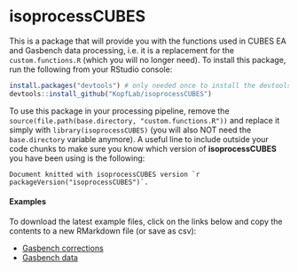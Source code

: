 # isoprocessCUBES

This is a package that will provide you with the functions used in CUBES EA and Gasbench data processing, i.e. it is a replacement for the `custom.functions.R` (which you will no longer need). To install this package, run the following from your RStudio console:

```r
install.packages("devtools") # only needed once to install the devtools package
devtools::install_github("KopfLab/isoprocessCUBES")
```

To use this package in your processing pipeline, remove the `source(file.path(base.directory, "custom.functions.R"))` and replace it simply with `library(isoprocessCUBES)` (you will also NOT need the `base.directory` variable anymore). A useful line to include outside your code chunks to make sure you know which version of **isoprocessCUBES** you have been using is the following:

```
Document knitted with isoprocessCUBES version `r packageVersion("isoprocessCUBES")`.
```

#### Examples

To download the latest example files, click on the links below and copy the contents to a new RMarkdown file (or save as csv):

 - [Gasbench corrections](https://github.com/KopfLab/isoprocessCUBES/raw/master/examples/V4_Gasbench_corrections_Master_2018Jan11.Rmd)
 - [Gasbench data](https://github.com/KopfLab/isoprocessCUBES/raw/master/examples/Gasbench_data_template.csv)
 
 
 
